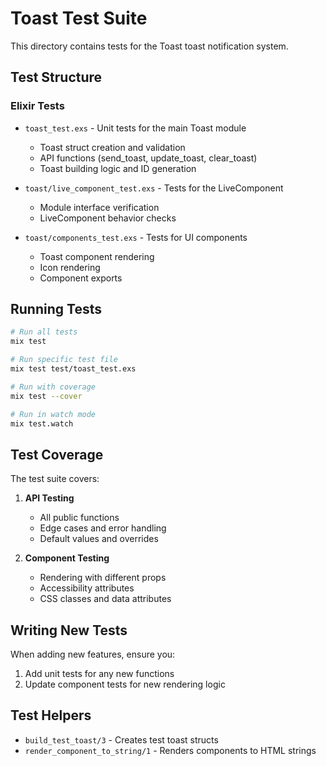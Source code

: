 # Toast Test Suite

This directory contains tests for the Toast toast notification system.

## Test Structure

### Elixir Tests

- `toast_test.exs` - Unit tests for the main Toast module
  - Toast struct creation and validation
  - API functions (send_toast, update_toast, clear_toast)
  - Toast building logic and ID generation

- `toast/live_component_test.exs` - Tests for the LiveComponent
  - Module interface verification
  - LiveComponent behavior checks

- `toast/components_test.exs` - Tests for UI components
  - Toast component rendering
  - Icon rendering
  - Component exports

## Running Tests

```bash
# Run all tests
mix test

# Run specific test file
mix test test/toast_test.exs

# Run with coverage
mix test --cover

# Run in watch mode
mix test.watch
```

## Test Coverage

The test suite covers:

1. **API Testing**
   - All public functions
   - Edge cases and error handling
   - Default values and overrides

2. **Component Testing**
   - Rendering with different props
   - Accessibility attributes
   - CSS classes and data attributes

## Writing New Tests

When adding new features, ensure you:

1. Add unit tests for any new functions
2. Update component tests for new rendering logic

## Test Helpers

- `build_test_toast/3` - Creates test toast structs
- `render_component_to_string/1` - Renders components to HTML strings
